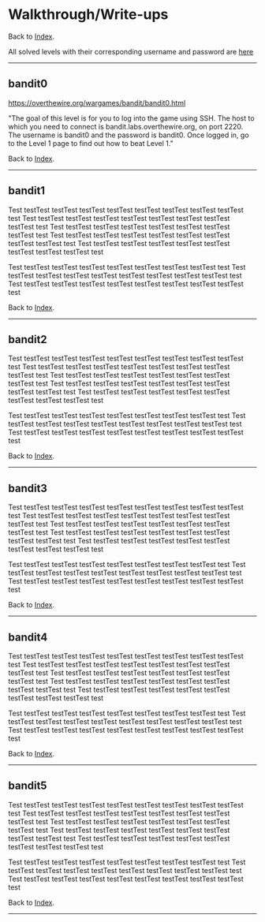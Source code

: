 # Walkthrough/Write-ups

Back to [Index](./README.md##Index).

All solved levels with their corresponding username and password are [here](./pwds.csv)

----------------------------------------------
## bandit0
https://overthewire.org/wargames/bandit/bandit0.html

"The goal of this level is for you to log into the game using SSH. The host to which you need to connect is bandit.labs.overthewire.org, on port 2220. The username is bandit0 and the password is bandit0. Once logged in, go to the Level 1 page to find out how to beat Level 1."

Back to [Index](./README.md##Index).

----------------------------------------------

## bandit1

Test testTest testTest testTest testTest testTest testTest testTest testTest test
Test testTest testTest testTest testTest testTest testTest testTest testTest test
Test testTest testTest testTest testTest testTest testTest testTest test
Test testTest testTest testTest testTest testTest testTest testTest testTest test
Test testTest testTest testTest testTest testTest testTest testTest testTest test

Test testTest testTest testTest testTest testTest testTest testTest test
Test testTest testTest testTest testTest testTest testTest testTest testTest test
Test testTest testTest testTest testTest testTest testTest testTest testTest test

Back to [Index](./README.md##Index).

----------------------------------------------
## bandit2

Test testTest testTest testTest testTest testTest testTest testTest testTest test
Test testTest testTest testTest testTest testTest testTest testTest testTest test
Test testTest testTest testTest testTest testTest testTest testTest test
Test testTest testTest testTest testTest testTest testTest testTest testTest test
Test testTest testTest testTest testTest testTest testTest testTest testTest test

Test testTest testTest testTest testTest testTest testTest testTest test
Test testTest testTest testTest testTest testTest testTest testTest testTest test
Test testTest testTest testTest testTest testTest testTest testTest testTest test

Back to [Index](./README.md##Index).

----------------------------------------------

## bandit3

Test testTest testTest testTest testTest testTest testTest testTest testTest test
Test testTest testTest testTest testTest testTest testTest testTest testTest test
Test testTest testTest testTest testTest testTest testTest testTest test
Test testTest testTest testTest testTest testTest testTest testTest testTest test
Test testTest testTest testTest testTest testTest testTest testTest testTest test

Test testTest testTest testTest testTest testTest testTest testTest test
Test testTest testTest testTest testTest testTest testTest testTest testTest test
Test testTest testTest testTest testTest testTest testTest testTest testTest test

Back to [Index](./README.md##Index).

----------------------------------------------

## bandit4

Test testTest testTest testTest testTest testTest testTest testTest testTest test
Test testTest testTest testTest testTest testTest testTest testTest testTest test
Test testTest testTest testTest testTest testTest testTest testTest test
Test testTest testTest testTest testTest testTest testTest testTest testTest test
Test testTest testTest testTest testTest testTest testTest testTest testTest test

Test testTest testTest testTest testTest testTest testTest testTest test
Test testTest testTest testTest testTest testTest testTest testTest testTest test
Test testTest testTest testTest testTest testTest testTest testTest testTest test

Back to [Index](./README.md##Index).

----------------------------------------------

## bandit5
Test testTest testTest testTest testTest testTest testTest testTest testTest test
Test testTest testTest testTest testTest testTest testTest testTest testTest test
Test testTest testTest testTest testTest testTest testTest testTest test
Test testTest testTest testTest testTest testTest testTest testTest testTest test
Test testTest testTest testTest testTest testTest testTest testTest testTest test

Test testTest testTest testTest testTest testTest testTest testTest test
Test testTest testTest testTest testTest testTest testTest testTest testTest test
Test testTest testTest testTest testTest testTest testTest testTest testTest test

Back to [Index](./README.md##Index).

----------------------------------------------

